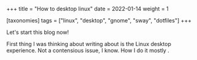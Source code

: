 +++
title = "How to desktop linux"
date = 2022-01-14
weight = 1

[taxonomies]
tags = ["linux", "desktop", "gnome", "sway", "dotfiles"]
+++

Let's start this blog now!

First thing I was thinking about writing about is the Linux desktop experience. Not a contensious issue, I know.
How I do it mostly .



